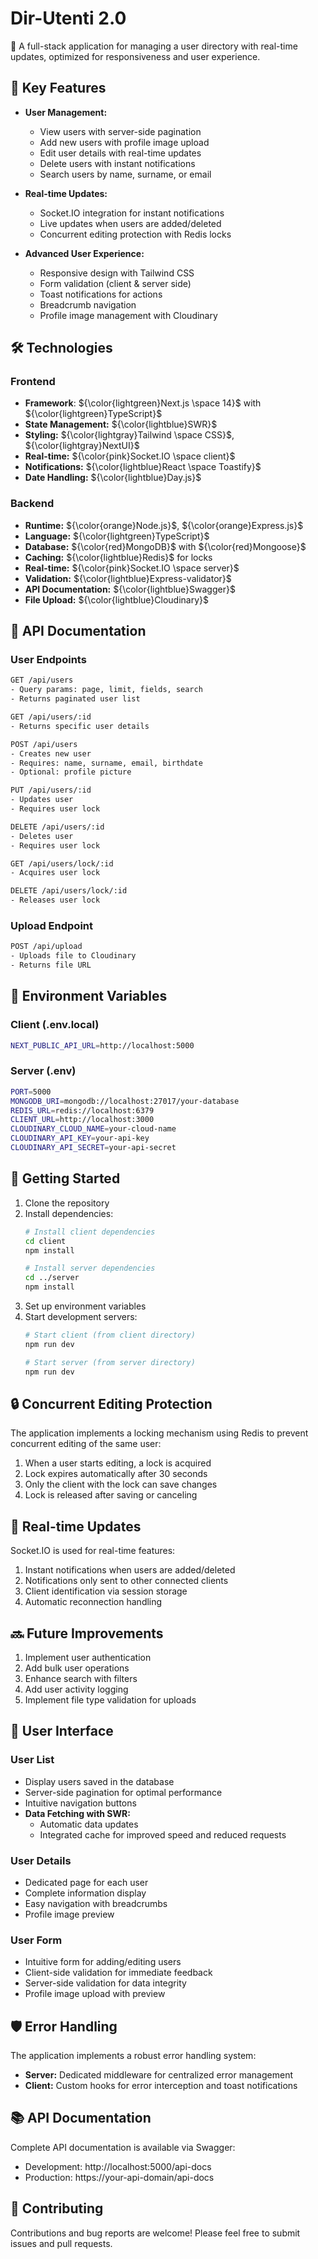 # Dir-Utenti 2.0

🎯 A full-stack application for managing a user directory with real-time updates, optimized for responsiveness and user experience. 


## 🚀 Key Features

- **User Management:**
  - View users with server-side pagination
  - Add new users with profile image upload
  - Edit user details with real-time updates
  - Delete users with instant notifications
  - Search users by name, surname, or email
  
- **Real-time Updates:**
  - Socket.IO integration for instant notifications
  - Live updates when users are added/deleted
  - Concurrent editing protection with Redis locks
  
- **Advanced User Experience:**
  - Responsive design with Tailwind CSS
  - Form validation (client & server side)
  - Toast notifications for actions
  - Breadcrumb navigation
  - Profile image management with Cloudinary

## 🛠️ Technologies

### Frontend
- **Framework**: ${\color{lightgreen}Next.js \space 14}$ with ${\color{lightgreen}TypeScript}$
- **State Management:** ${\color{lightblue}SWR}$
- **Styling:** ${\color{lightgray}Tailwind \space CSS}$, ${\color{lightgray}NextUI}$
- **Real-time:** ${\color{pink}Socket.IO \space client}$
- **Notifications:** ${\color{lightblue}React \space Toastify}$
- **Date Handling:** ${\color{lightblue}Day.js}$

### Backend
- **Runtime:** ${\color{orange}Node.js}$, ${\color{orange}Express.js}$
- **Language:** ${\color{lightgreen}TypeScript}$
- **Database:** ${\color{red}MongoDB}$ with ${\color{red}Mongoose}$
- **Caching:** ${\color{lightblue}Redis}$ for locks
- **Real-time:** ${\color{pink}Socket.IO \space server}$
- **Validation:** ${\color{lightblue}Express-validator}$
- **API Documentation:** ${\color{lightblue}Swagger}$
- **File Upload:** ${\color{lightblue}Cloudinary}$

## 📡 API Documentation

### User Endpoints

```bash
GET /api/users
- Query params: page, limit, fields, search
- Returns paginated user list

GET /api/users/:id
- Returns specific user details

POST /api/users
- Creates new user
- Requires: name, surname, email, birthdate
- Optional: profile picture

PUT /api/users/:id
- Updates user
- Requires user lock

DELETE /api/users/:id
- Deletes user
- Requires user lock

GET /api/users/lock/:id
- Acquires user lock

DELETE /api/users/lock/:id
- Releases user lock
```

### Upload Endpoint

```bash
POST /api/upload
- Uploads file to Cloudinary
- Returns file URL
```

## 🔧 Environment Variables

### Client (.env.local)
```bash
NEXT_PUBLIC_API_URL=http://localhost:5000
```

### Server (.env)
```bash
PORT=5000
MONGODB_URI=mongodb://localhost:27017/your-database
REDIS_URL=redis://localhost:6379
CLIENT_URL=http://localhost:3000
CLOUDINARY_CLOUD_NAME=your-cloud-name
CLOUDINARY_API_KEY=your-api-key
CLOUDINARY_API_SECRET=your-api-secret
```

## 🚦 Getting Started

1. Clone the repository
2. Install dependencies:
   ```bash
   # Install client dependencies
   cd client
   npm install

   # Install server dependencies
   cd ../server
   npm install
   ```
3. Set up environment variables
4. Start development servers:
   ```bash
   # Start client (from client directory)
   npm run dev

   # Start server (from server directory)
   npm run dev
   ```

## 🔒 Concurrent Editing Protection

The application implements a locking mechanism using Redis to prevent concurrent editing of the same user:

1. When a user starts editing, a lock is acquired
2. Lock expires automatically after 30 seconds
3. Only the client with the lock can save changes
4. Lock is released after saving or canceling

## 🔄 Real-time Updates

Socket.IO is used for real-time features:

1. Instant notifications when users are added/deleted
2. Notifications only sent to other connected clients
3. Client identification via session storage
4. Automatic reconnection handling

## 🔜 Future Improvements

1. Implement user authentication
2. Add bulk user operations
3. Enhance search with filters
4. Add user activity logging
5. Implement file type validation for uploads

## 🎨 User Interface

### User List
- Display users saved in the database
- Server-side pagination for optimal performance
- Intuitive navigation buttons
- **Data Fetching with SWR:**
  - Automatic data updates
  - Integrated cache for improved speed and reduced requests

### User Details
- Dedicated page for each user
- Complete information display
- Easy navigation with breadcrumbs
- Profile image preview

### User Form
- Intuitive form for adding/editing users
- Client-side validation for immediate feedback
- Server-side validation for data integrity
- Profile image upload with preview

## 🛡️ Error Handling

The application implements a robust error handling system:
- **Server:** Dedicated middleware for centralized error management
- **Client:** Custom hooks for error interception and toast notifications

## 📚 API Documentation

Complete API documentation is available via Swagger:
- Development: http://localhost:5000/api-docs
- Production: https://your-api-domain/api-docs

## 🙌 Contributing

Contributions and bug reports are welcome! Please feel free to submit issues and pull requests.
